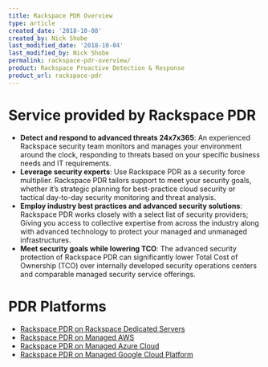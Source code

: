 ```yaml
---
title: Rackspace PDR Overview
type: article
created_date: '2018-10-08'
created_by: Nick Shobe
last_modified_date: '2018-10-04'
last_modified_by: Nick Shobe
permalink: rackspace-pdr-overview/
product: Rackspace Proactive Detection & Response
product_url: rackspace-pdr
---
```


# Service provided by Rackspace PDR
- **Detect and respond to advanced threats 24x7x365**: An experienced Rackspace security team monitors and manages your environment around the clock, responding to threats based on your specific business needs and IT requirements.
- **Leverage security experts**: Use Rackspace PDR as a security force multiplier. Rackspace PDR tailors support to meet your security goals, whether it’s strategic planning for best-practice cloud security or tactical day-to-day security monitoring and threat analysis.
- **Employ industry best practices and advanced security solutions**: Rackspace PDR works closely with a select list of security providers; Giving you access to collective expertise from across the industry along with advanced technology to protect your managed and unmanaged infrastructures.
- **Meet security goals while lowering TCO**: The advanced security protection of Rackspace PDR can significantly lower Total Cost of Ownership (TCO) over internally developed security operations centers and comparable managed security service offerings.

# PDR Platforms
- [Rackspace PDR on Rackspace Dedicated Servers](/how-to/rackspace-pdr-dedicated-servers/)
- [Rackspace PDR on Managed AWS](/how-to/rackspace-pdr-aws/)
- [Rackspace PDR on Managed Azure Cloud](/how-to/rackspace-pdr-azure/)
- [Rackspace PDR on Managed Google Cloud Platform](/how-to/rackspace-pdr-mgcp/)
